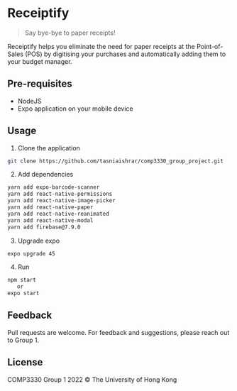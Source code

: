 # Receiptify

> Say bye-bye to paper receipts!

Receiptify helps you eliminate the need for paper receipts at the Point-of-Sales (POS) by digitising your purchases and automatically adding them to your budget manager.

## Pre-requisites

- NodeJS
- Expo application on your mobile device

## Usage

1. Clone the application

```bash
git clone https://github.com/tasniaishrar/comp3330_group_project.git
```
2. Add dependencies

```bash
yarn add expo-barcode-scanner
yarn add react-native-permissions
yarn add react-native-image-picker
yarn add react-native-paper
yarn add react-native-reanimated
yarn add react-native-modal
yarn add firebase@7.9.0
```
3. Upgrade expo

```bash
expo upgrade 45
```

4. Run

```bash
npm start
   or
expo start

```

## Feedback

Pull requests are welcome. 
For feedback and suggestions, please reach out to Group 1.


## License

COMP3330 Group 1 2022 &copy; The University of Hong Kong 